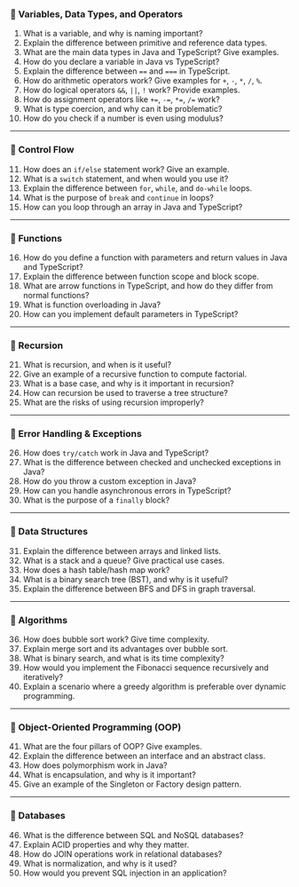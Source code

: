 ### 🔹 Variables, Data Types, and Operators

1. What is a variable, and why is naming important?
2. Explain the difference between primitive and reference data types.
3. What are the main data types in Java and TypeScript? Give examples.
4. How do you declare a variable in Java vs TypeScript?
5. Explain the difference between `==` and `===` in TypeScript.
6. How do arithmetic operators work? Give examples for `+`, `-`, `*`, `/`, `%`.
7. How do logical operators `&&`, `||`, `!` work? Provide examples.
8. How do assignment operators like `+=`, `-=`, `*=`, `/=` work?
9. What is type coercion, and why can it be problematic?
10. How do you check if a number is even using modulus?

---

### 🔹 Control Flow

11. How does an `if/else` statement work? Give an example.
12. What is a `switch` statement, and when would you use it?
13. Explain the difference between `for`, `while`, and `do-while` loops.
14. What is the purpose of `break` and `continue` in loops?
15. How can you loop through an array in Java and TypeScript?

---

### 🔹 Functions

16. How do you define a function with parameters and return values in Java and TypeScript?
17. Explain the difference between function scope and block scope.
18. What are arrow functions in TypeScript, and how do they differ from normal functions?
19. What is function overloading in Java?
20. How can you implement default parameters in TypeScript?

---

### 🔹 Recursion

21. What is recursion, and when is it useful?
22. Give an example of a recursive function to compute factorial.
23. What is a base case, and why is it important in recursion?
24. How can recursion be used to traverse a tree structure?
25. What are the risks of using recursion improperly?

---

### 🔹 Error Handling & Exceptions

26. How does `try/catch` work in Java and TypeScript?
27. What is the difference between checked and unchecked exceptions in Java?
28. How do you throw a custom exception in Java?
29. How can you handle asynchronous errors in TypeScript?
30. What is the purpose of a `finally` block?

---

### 🔹 Data Structures

31. Explain the difference between arrays and linked lists.
32. What is a stack and a queue? Give practical use cases.
33. How does a hash table/hash map work?
34. What is a binary search tree (BST), and why is it useful?
35. Explain the difference between BFS and DFS in graph traversal.

---

### 🔹 Algorithms

36. How does bubble sort work? Give time complexity.
37. Explain merge sort and its advantages over bubble sort.
38. What is binary search, and what is its time complexity?
39. How would you implement the Fibonacci sequence recursively and iteratively?
40. Explain a scenario where a greedy algorithm is preferable over dynamic programming.

---

### 🔹 Object-Oriented Programming (OOP)

41. What are the four pillars of OOP? Give examples.
42. Explain the difference between an interface and an abstract class.
43. How does polymorphism work in Java?
44. What is encapsulation, and why is it important?
45. Give an example of the Singleton or Factory design pattern.

---

### 🔹 Databases

46. What is the difference between SQL and NoSQL databases?
47. Explain ACID properties and why they matter.
48. How do JOIN operations work in relational databases?
49. What is normalization, and why is it used?
50. How would you prevent SQL injection in an application?
